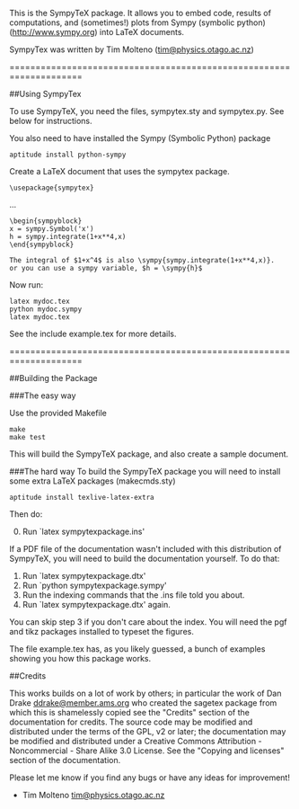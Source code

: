 This is the SympyTeX package. It allows you to embed code, results of
computations, and (sometimes!) plots from Sympy (symbolic python)
(http://www.sympy.org) into LaTeX documents.

SympyTex was written by Tim Molteno (tim@physics.otago.ac.nz)

====================================================================

##Using SympyTex

To use SympyTeX, you need the files, sympytex.sty and sympytex.py. See below for instructions.

You also need to have installed the Sympy (Symbolic Python) package

    aptitude install python-sympy

Create a LaTeX document that uses the sympytex package.

    \usepackage{sympytex}

...

    \begin{sympyblock}
    x = sympy.Symbol('x')
    h = sympy.integrate(1+x**4,x)
    \end{sympyblock}

    The integral of $1+x^4$ is also \sympy{sympy.integrate(1+x**4,x)}.
    or you can use a sympy variable, $h = \sympy{h}$

Now run:

    latex mydoc.tex
    python mydoc.sympy
    latex mydoc.tex

See the include example.tex for more details.

====================================================================

##Building the Package

###The easy way

Use the provided Makefile

    make 
    make test

This will build the SympyTeX package, and also create a sample document.

###The hard way
To build the SympyTeX package you will need to install some extra LaTeX
packages (makecmds.sty)

    aptitude install texlive-latex-extra

Then do:

  0. Run `latex sympytexpackage.ins'

If a PDF file of the documentation wasn't included with this
distribution of SympyTeX, you will need to build the documentation
yourself. To do that:

  1. Run `latex sympytexpackage.dtx'
  2. Run `python sympytexpackage.sympy'
  3. Run the indexing commands that the .ins file told you about.
  4. Run `latex sympytexpackage.dtx' again.

You can skip step 3 if you don't care about the index. You will need the
pgf and tikz packages installed to typeset the figures.

The file example.tex has, as you likely guessed, a bunch of examples
showing you how this package works.


##Credits

This works builds on a lot of work by others; in particular the work of
Dan Drake <ddrake@member.ams.org> who created the sagetex package from which
this is shamelessly copied see the "Credits" section
of the documentation for credits. The source code may be modified and
distributed under the terms of the GPL, v2 or later; the documentation
may be modified and distributed under a Creative Commons Attribution -
Noncommercial - Share Alike 3.0 License. See the "Copying and licenses"
section of the documentation.

Please let me know if you find any bugs or have any ideas for
improvement!

- Tim Molteno <tim@physics.otago.ac.nz>

